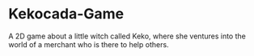 # Kekocada-Game
A 2D game about a little witch called Keko, where she ventures into the world of a merchant who is there to help others.
